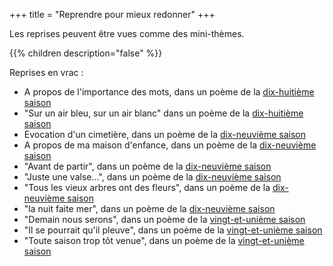 +++
title = "Reprendre pour mieux redonner"
+++

Les reprises peuvent être vues comme des mini-thèmes.

{{% children description="false" %}}

Reprises en vrac :

- A propos de l'importance des mots, dans un poème de la [dix-huitième saison](../../seasons/18_dix_huitieme_saison/le_mot_manquant)
- "Sur un air bleu, sur un air blanc" dans un  poème de la [dix-huitième saison](../../seasons/18_dix_huitieme_saison/promenade_mentale)
- Evocation d'un cimetière, dans un poème de la [dix-neuvième saison](../../seasons/19_dix_neuvieme_saison/au_dernier_jour)
- A propos de ma maison d'enfance, dans un  poème de la [dix-neuvième saison](../../seasons/19_dix_neuvieme_saison/ce_temps_la)
- "Avant de partir", dans un poème de la [dix-neuvième saison](../../seasons/19_dix_neuvieme_saison/cerisiers_du_printemps)
- "Juste une valse...", dans un poème de la [dix-neuvième saison](../../seasons/19_dix_neuvieme_saison/charme)
- "Tous les vieux arbres ont des fleurs", dans un poème de la [dix-neuvième saison](../../seasons/19_dix_neuvieme_saison/le_vieux_verger)
- "la nuit faite mer", dans un poème de la [dix-neuvième saison](../../seasons/19_dix_neuvieme_saison/songe)
- "Demain nous serons", dans un poème de la [vingt-et-unième saison](../../seasons/21_vingt_et_unieme_saison/demain)
- "Il se pourrait qu'il pleuve", dans un poème de la [vingt-et-unième saison](../../seasons/21_vingt_et_unieme_saison/les_cieux_d_avant)
- "Toute saison trop tôt venue", dans un poème de la [vingt-et-unième saison](../../seasons/22_vingt_deuxieme_saison/toute_saison)